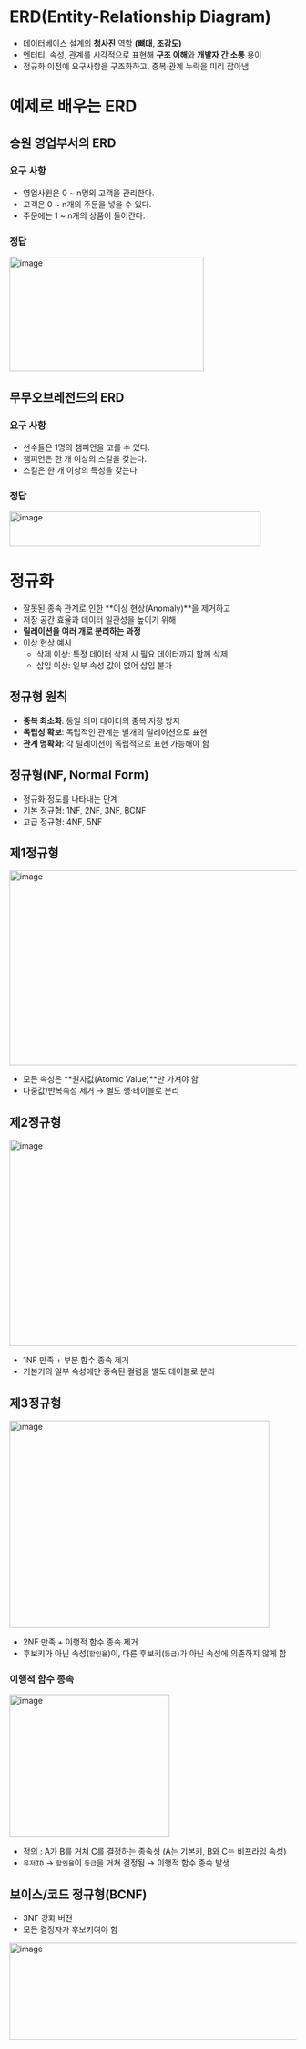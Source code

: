# ERD(Entity-Relationship Diagram)
- 데이터베이스 설계의 **청사진** 역할 **(뼈대, 조감도)**
- 엔터티, 속성, 관계를 시각적으로 표현해 **구조 이해**와 **개발자 간 소통** 용이
- 정규화 이전에 요구사항을 구조화하고, 중복·관계 누락을 미리 잡아냄
# 예제로 배우는 ERD
## 승원 영업부서의 ERD
### 요구 사항
- 영업사원은 0 ~ n명의 고객을 관리한다.
- 고객은 0 ~ n개의 주문을 넣을 수 있다.
- 주문에는 1 ~ n개의 상품이 들어간다.
### 정답
<img width="341" height="200" alt="image" src="https://github.com/user-attachments/assets/452e0985-26f9-46c0-a344-b1b8313dd3e9" />

## 무무오브레전드의 ERD
### 요구 사항
- 선수들은 1명의 챔피언을 고를 수 있다.
- 챔피언은 한 개 이상의 스킬을 갖는다.
- 스킬은 한 개 이상의 특성을 갖는다.
### 정답
<img width="441" height="61" alt="image" src="https://github.com/user-attachments/assets/379d14fb-3994-4023-9cee-ed270c1235c9" />

# 정규화
- 잘못된 종속 관계로 인한 **이상 현상(Anomaly)**을 제거하고
- 저장 공간 효율과 데이터 일관성을 높이기 위해
- **릴레이션을 여러 개로 분리하는 과정**
- 이상 현상 예시
  - 삭제 이상: 특정 데이터 삭제 시 필요 데이터까지 함께 삭제
  - 삽입 이상: 일부 속성 값이 없어 삽입 불가
## 정규형 원칙
- **중복 최소화**: 동일 의미 데이터의 중복 저장 방지
- **독립성 확보**: 독립적인 관계는 별개의 릴레이션으로 표현
- **관계 명확화**: 각 릴레이션이 독립적으로 표현 가능해야 함
## 정규형(NF, Normal Form)
- 정규화 정도를 나타내는 단계
- 기본 정규형: 1NF, 2NF, 3NF, BCNF
- 고급 정규형: 4NF, 5NF
## 제1정규형
<img width="515" height="341" alt="image" src="https://github.com/user-attachments/assets/14057ff0-7071-4a63-af38-0d5fbe12cc5f" />

- 모든 속성은 **원자값(Atomic Value)**만 가져야 함
- 다중값/반복속성 제거 → 별도 행·테이블로 분리
## 제2정규형
<img width="530" height="361" alt="image" src="https://github.com/user-attachments/assets/52200cec-016b-4845-ba74-7fa4da6ae5c3" />

- 1NF 만족 + 부분 함수 종속 제거
- 기본키의 일부 속성에만 종속된 컬럼을 별도 테이블로 분리
## 제3정규형
<img width="456" height="363" alt="image" src="https://github.com/user-attachments/assets/74b182e9-fb57-4ff9-b879-08167b6dbb2a" />

- 2NF 만족 + 이행적 함수 종속 제거
- 후보키가 아닌 속성(`할인율`)이, 다른 후보키(`등급`)가 아닌 속성에 의존하지 않게 함
### 이행적 함수 종속
<img width="281" height="250" alt="image" src="https://github.com/user-attachments/assets/67ab5816-9822-40bd-8f4a-f73ddf07ea79" />

- 정의 : A가 B를 거쳐 C를 결정하는 종속성 (A는 기본키, B와 C는 비프라임 속성)
- `유저ID` → `할인율`이 `등급`을 거쳐 결정됨 → 이행적 함수 종속 발생
## 보이스/코드 정규형(BCNF)
- 3NF 강화 버전
- 모든 결정자가 후보키여야 함
<img width="626" height="170" alt="image" src="https://github.com/user-attachments/assets/8fc03e33-36d5-4d39-b8be-00cc7275580b" />
